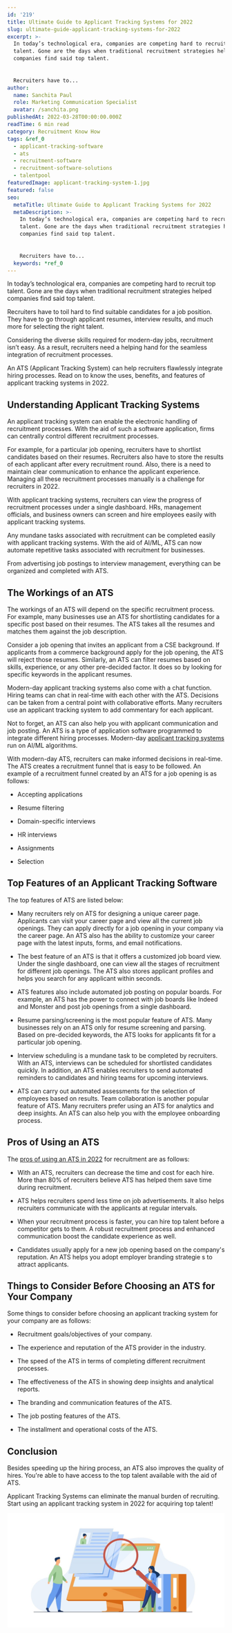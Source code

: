 ```yaml
---
id: '219'
title: Ultimate Guide to Applicant Tracking Systems for 2022
slug: ultimate-guide-applicant-tracking-systems-for-2022
excerpt: >-
  In today’s technological era, companies are competing hard to recruit top
  talent. Gone are the days when traditional recruitment strategies helped
  companies find said top talent.


  Recruiters have to...
author:
  name: Sanchita Paul
  role: Marketing Communication Specialist
  avatar: /sanchita.png
publishedAt: 2022-03-28T00:00:00.000Z
readTime: 6 min read
category: Recruitment Know How
tags: &ref_0
  - applicant-tracking-software
  - ats
  - recruitment-software
  - recruitment-software-solutions
  - talentpool
featuredImage: applicant-tracking-system-1.jpg
featured: false
seo:
  metaTitle: Ultimate Guide to Applicant Tracking Systems for 2022
  metaDescription: >-
    In today’s technological era, companies are competing hard to recruit top
    talent. Gone are the days when traditional recruitment strategies helped
    companies find said top talent.


    Recruiters have to...
  keywords: *ref_0
---
```


In today’s technological era, companies are competing hard to recruit top talent. Gone are the days when traditional recruitment strategies helped companies find said top talent.

Recruiters have to toil hard to find suitable candidates for a job position. They have to go through applicant resumes, interview results, and much more for selecting the right talent.

<!--more-->

Considering the diverse skills required for modern-day jobs, recruitment isn’t easy. As a result, recruiters need a helping hand for the seamless integration of recruitment processes.

An ATS (Applicant Tracking System) can help recruiters flawlessly integrate hiring processes. Read on to know the uses, benefits, and features of applicant tracking systems in 2022.

## **Understanding Applicant Tracking Systems**

An applicant tracking system can enable the electronic handling of recruitment processes. With the aid of such a software application, firms can centrally control different recruitment processes.

For example, for a particular job opening, recruiters have to shortlist candidates based on their resumes. Recruiters also have to store the results of each applicant after every recruitment round. Also, there is a need to maintain clear communication to enhance the applicant experience. Managing all these recruitment processes manually is a challenge for recruiters in 2022.

With applicant tracking systems, recruiters can view the progress of recruitment processes under a single dashboard. HRs, management officials, and business owners can screen and hire employees easily with applicant tracking systems.

Any mundane tasks associated with recruitment can be completed easily with applicant tracking systems. With the aid of AI/ML, ATS can now automate repetitive tasks associated with recruitment for businesses.

From advertising job postings to interview management, everything can be organized and completed with ATS.

## **The Workings of an ATS**

The workings of an ATS will depend on the specific recruitment process. For example, many businesses use an ATS for shortlisting candidates for a specific post based on their resumes. The ATS takes all the resumes and matches them against the job description.

Consider a job opening that invites an applicant from a CSE background. If applicants from a commerce background apply for the job opening, the ATS will reject those resumes. Similarly, an ATS can filter resumes based on skills, experience, or any other pre-decided factor. It does so by looking for specific keywords in the applicant resumes.

Modern-day applicant tracking systems also come with a chat function. Hiring teams can chat in real-time with each other with the ATS. Decisions can be taken from a central point with collaborative efforts. Many recruiters use an applicant tracking system to add commentary for each applicant.

Not to forget, an ATS can also help you with applicant communication and job posting. An ATS is a type of application software programmed to integrate different hiring processes. Modern-day [applicant tracking systems](https://www.thetalentpool.ai/blogs/are-you-getting-rejected-by-the-applicant-tracking-software/) run on AI/ML algorithms.

With modern-day ATS, recruiters can make informed decisions in real-time. The ATS creates a recruitment funnel that is easy to be followed. An example of a recruitment funnel created by an ATS for a job opening is as follows:

- Accepting applications

- Resume filtering

- Domain-specific interviews

- HR interviews

- Assignments

- Selection

## **Top Features of an A**pplicant Tracking Software 

The top features of ATS are listed below:

- Many recruiters rely on ATS for designing a unique career page. Applicants can visit your career page and view all the current job openings. They can apply directly for a job opening in your company via the career page. An ATS also has the ability to customize your career page with the latest inputs, forms, and email notifications.

- The best feature of an ATS is that it offers a customized job board view. Under the single dashboard, one can view all the stages of recruitment for different job openings. The ATS also stores applicant profiles and helps you search for any applicant within seconds.

- ATS features also include automated job posting on popular boards. For example, an ATS has the power to connect with job boards like Indeed and Monster and post job openings from a single dashboard.

- Resume parsing/screening is the most popular feature of ATS. Many businesses rely on an ATS only for resume screening and parsing. Based on pre-decided keywords, the ATS looks for applicants fit for a particular job opening.

- Interview scheduling is a mundane task to be completed by recruiters. With an ATS, interviews can be scheduled for shortlisted candidates quickly. In addition, an ATS enables recruiters to send automated reminders to candidates and hiring teams for upcoming interviews.

- ATS can carry out automated assessments for the selection of employees based on results. Team collaboration is another popular feature of ATS. Many recruiters prefer using an ATS for analytics and deep insights. An ATS can also help you with the employee onboarding process.

## **Pros of Using an ATS**

The [pros of using an ATS in 2022](https://www.thetalentpool.ai/recruitment-management-software-benefits/) for recruitment are as follows:

- With an ATS, recruiters can decrease the time and cost for each hire. More than 80% of recruiters believe ATS has helped them save time during recruitment.

- ATS helps recruiters spend less time on job advertisements. It also helps recruiters communicate with the applicants at regular intervals.

- When your recruitment process is faster, you can hire top talent before a competitor gets to them. A robust recruitment process and enhanced communication boost the candidate experience as well.

- Candidates usually apply for a new job opening based on the company's reputation. An ATS helps you adopt employer branding strategie s to attract applicants.

## **Things to Consider Before Choosing an ATS for Your Company** 

Some things to consider before choosing an applicant tracking system for your company are as follows:

- Recruitment goals/objectives of your company.

- The experience and reputation of the ATS provider in the industry.

- The speed of the ATS in terms of completing different recruitment processes.

- The effectiveness of the ATS in showing deep insights and analytical reports.

- The branding and communication features of the ATS.

- The job posting features of the ATS.

- The installment and operational costs of the ATS.

## **Conclusion**

Besides speeding up the hiring process, an ATS also improves the quality of hires. You're able to have access to the top talent available with the aid of ATS.

Applicant Tracking Systems can eliminate the manual burden of recruiting. Start using an applicant tracking system in 2022 for acquiring top talent! 

![applicant-tracking-system](images/applicant-tracking-system-1-1024x535.jpg)

